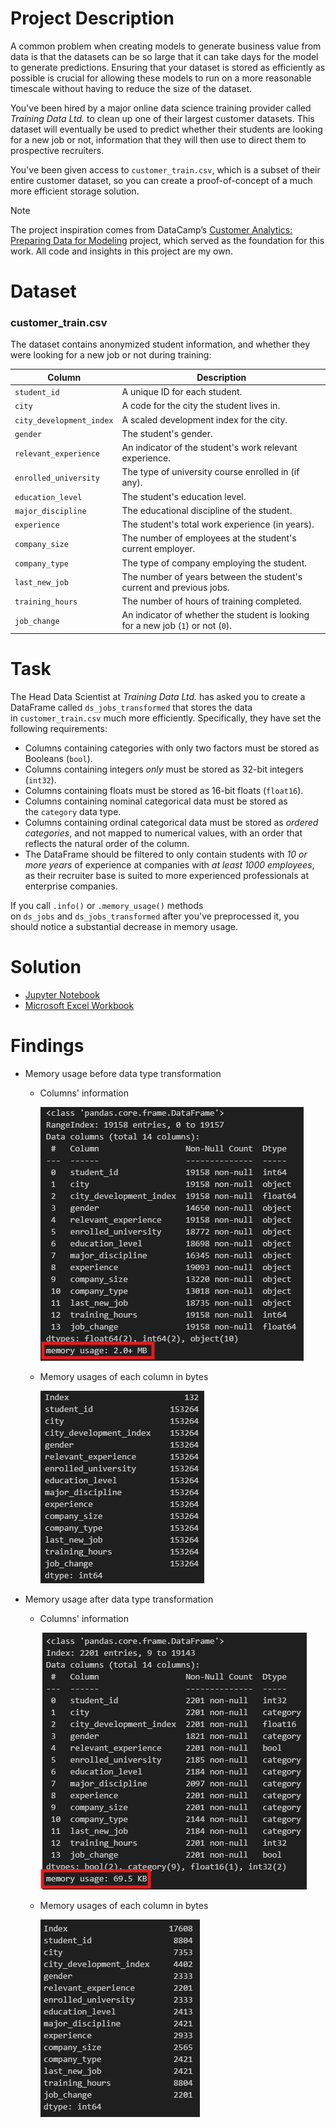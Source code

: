 # Project Description
A common problem when creating models to generate business value from data is that the datasets can be so large that it can take days for the model to generate predictions. Ensuring that your dataset is stored as efficiently as possible is crucial for allowing these models to run on a more reasonable timescale without having to reduce the size of the dataset.

You've been hired by a major online data science training provider called *Training Data Ltd.* to clean up one of their largest customer datasets. This dataset will eventually be used to predict whether their students are looking for a new job or not, information that they will then use to direct them to prospective recruiters.

You've been given access to `customer_train.csv`, which is a subset of their entire customer dataset, so you can create a proof-of-concept of a much more efficient storage solution.

> [!NOTE]  
> The project inspiration comes from DataCamp’s [Customer Analytics: Preparing Data for Modeling](https://app.datacamp.com/learn/projects/1600) project, which served as the foundation for this work.
> All code and insights in this project are my own.

# Dataset
### **customer_train.csv**
The dataset contains anonymized student information, and whether they were looking for a new job or not during training:

| Column                   | Description                                                                      |
|------------------------- |--------------------------------------------------------------------------------- |
| `student_id`             | A unique ID for each student.                                                    |
| `city`                   | A code for the city the student lives in.                                        |
| `city_development_index` | A scaled development index for the city.                                         |
| `gender`                 | The student's gender.                                                            |
| `relevant_experience`    | An indicator of the student's work relevant experience.                          |
| `enrolled_university`    | The type of university course enrolled in (if any).                              |
| `education_level`        | The student's education level.                                                   |
| `major_discipline`       | The educational discipline of the student.                                       |
| `experience`             | The student's total work experience (in years).                                  |
| `company_size`           | The number of employees at the student's current employer.                       |
| `company_type`           | The type of company employing the student.                                       |
| `last_new_job`           | The number of years between the student's current and previous jobs.             |
| `training_hours`         | The number of hours of training completed.                                       |
| `job_change`             | An indicator of whether the student is looking for a new job (`1`) or not (`0`). |

# Task
The Head Data Scientist at *Training Data Ltd.* has asked you to create a DataFrame called `ds_jobs_transformed` that stores the data in `customer_train.csv` much more efficiently. Specifically, they have set the following requirements:

- Columns containing categories with only two factors must be stored as Booleans (`bool`).
- Columns containing integers *only* must be stored as 32-bit integers (`int32`).
- Columns containing floats must be stored as 16-bit floats (`float16`).
- Columns containing nominal categorical data must be stored as the `category` data type.
- Columns containing ordinal categorical data must be stored as *ordered categories*, and not mapped to numerical values, with an order that reflects the natural order of the column.
- The DataFrame should be filtered to only contain students with *10 or more years* of experience at companies with *at least 1000 employees*, as their recruiter base is suited to more experienced professionals at enterprise companies.

If you call `.info()` or `.memory_usage()` methods on `ds_jobs` and `ds_jobs_transformed` after you've preprocessed it, you should notice a substantial decrease in memory usage.

# Solution
- [Jupyter Notebook](https://github.com/azizp128/data-science-projects/blob/main/customer-analytics-preparing-data-for-modeling/notebook.ipynb)
- [Microsoft Excel Workbook](https://raw.githubusercontent.com/azizp128/data-science-projects/refs/heads/main/customer-analytics-preparing-data-for-modeling/workbook.xlsx)

# Findings
- Memory usage before data type transformation
    - Columns' information

        ![Dataframe Information Before Transformation](images/df_info_before_transformations.png)
    - Memory usages of each column in bytes

        ![Memory Usage Before Transformation](images/mem_b4.png)
- Memory usage after data type transformation
    - Columns' information

        ![Dataframe Information After Transformation](images/df_info_after_transformations.png)
    - Memory usages of each column in bytes

        ![Memory Usage After Transformation](images/mem_after.png)